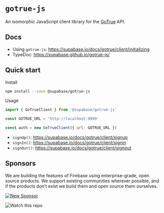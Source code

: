 # `gotrue-js`

An isomorphic JavaScript client library for the [GoTrue](https://github.com/netlify/gotrue) API.

## Docs

- Using `gotrue-js`: https://supabase.io/docs/gotrue/client/initializing
- TypeDoc: https://supabase.github.io/gotrue-js/

## Quick start

Install

```bash
npm install --save @supabase/gotrue-js
```

Usage

```js
import { GoTrueClient } from '@supabase/gotrue-js'

const GOTRUE_URL = 'http://localhost:9999'

const auth = new GoTrueClient({ url: GOTRUE_URL })
```

- `signUp()`: https://supabase.io/docs/gotrue/client/signup
- `signIn()`: https://supabase.io/docs/gotrue/client/signin
- `signOut()`: https://supabase.io/docs/gotrue/client/signout

## Sponsors

We are building the features of Firebase using enterprise-grade, open source products. We support existing communities wherever possible, and if the products don’t exist we build them and open source them ourselves.

[![New Sponsor](https://user-images.githubusercontent.com/10214025/90518111-e74bbb00-e198-11ea-8f88-c9e3c1aa4b5b.png)](https://github.com/sponsors/supabase)

![Watch this repo](https://gitcdn.xyz/repo/supabase/monorepo/master/web/static/watch-repo.gif "Watch this repo")